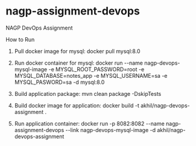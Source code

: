 # nagp-assignment-devops
NAGP DevOps Assignment

How to Run
1. Pull docker image for mysql:
   docker pull mysql:8.0

2. Run docker container for mysql:
   docker run --name nagp-devops-mysql-image -e MYSQL_ROOT_PASSWORD=root -e MYSQL_DATABASE=notes_app -e MYSQL_USERNAME=sa -e MYSQL_PASWORD=sa  -d mysql:8.0

3. Build application package:
   mvn clean package -DskipTests

4. Build docker image for application:
   docker build -t akhil/nagp-devops-assignment .  

5. Run application container:
   docker run -p 8082:8082 --name nagp-assignment-devops --link nagp-devops-mysql-image -d akhil/nagp-devops-assignment

